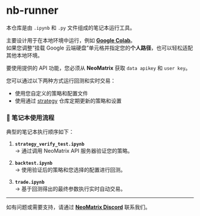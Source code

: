 # nb-runner

本仓库是由 `.ipynb` 和 `.py` 文件组成的笔记本运行工具。

主要设计用于在本地环境中运行，例如 [**Google Colab**](https://colab.research.google.com)。  
如果您调整“挂载 Google 云端硬盘”单元格并指定您的**个人路径**，也可以轻松适配其他本地环境。

要使用提供的 API 功能，您必须从 **NeoMatrix** 获取 `data apikey` 和 `user key`。

您可以通过以下两种方式运行回测和实时交易：
- 使用您自定义的策略和配置文件  
- 使用通过 [strategy](https://github.com/NeoMatrixAI/strategy) 仓库定期更新的策略和设置

### 📘 笔记本使用流程

典型的笔记本执行顺序如下：

1. **`strategy_verify_test.ipynb`**  
   → 通过调用 NeoMatrix API 服务器验证您的策略。

2. **`backtest.ipynb`**  
   → 使用验证后的策略和您选择的配置进行回测。

3. **`trade.ipynb`**  
   → 基于回测得出的最终参数执行实时自动交易。

---

如有问题或需要支持，请通过 [**NeoMatrix Discord**](https://discord.gg/n6tMdrse) 联系我们。
